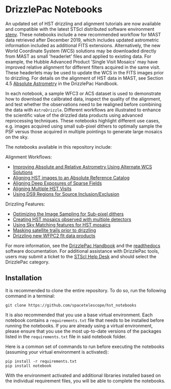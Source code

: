DrizzlePac Notebooks
=================

An updated set of HST drizzling and alignment tutorials are now available and compatible with the latest STScI distributed software environment [stenv](https://stenv.readthedocs.io/en/latest/). These notebooks include a new recommended workflow for MAST data retrieved after December 2019, which includes updated astrometric information included as additional FITS extensions.  Alternatively, the new World Coordinate System (WCS) solutions may be downloaded directly from MAST as small 'headerlet' files and applied to existing data. For example, the Hubble Advanced Product 'Single Visit Mosaics' may have improved relative alignment for different filters acquired in the same visit. These headerlets may be used to update the WCS in the FITS images prior to drizzling. For details on the alignment of HST data in MAST, see Section 4.5 [Absolute Astrometry](https://hst-docs.stsci.edu/drizzpac/chapter-4-astrometric-information-in-the-header/4-5-absolute-astrometry) in the DrizzlePac Handbook.  

In each notebook, a sample WFC3 or ACS dataset is used to demonstrate how to download the calibrated data, inspect the quality of the alignment, and test whether the observations need to be realigned before combining the data with `AstroDrizzle`. Different workflows are illustrated to enhance the scientific value of the drizzled data products using advanced reprocessing techniques. These notebooks highlight different use cases, e.g. images acquired using small sub-pixel dithers to optimally sample the PSF versus those acquired in multiple pointings to generate large mosaics on the sky.

The notebooks available in this repository include:

Alignment Workflows:
- [Improving Absolute and Relative Astrometry Using Alternate WCS Solutions](https://spacetelescope.github.io/hst_notebooks/notebooks/DrizzlePac/using_updated_astrometry_solutions/using_updated_astrometry_solutions.html)
- [Aligning HST images to an Absolute Reference Catalog](https://spacetelescope.github.io/hst_notebooks/notebooks/DrizzlePac/align_to_catalogs/align_to_catalogs.html)
- [Aligning Deep Exposures of Sparse Fields](https://spacetelescope.github.io/hst_notebooks/notebooks/DrizzlePac/align_sparse_fields/align_sparse_fields.html)
- [Aligning Multiple HST Visits](https://spacetelescope.github.io/hst_notebooks/notebooks/DrizzlePac/align_multiple_visits/align_multiple_visits.html)
- [Using DS9 Regions for Source Inclusion/Exclusion](https://spacetelescope.github.io/hst_notebooks/notebooks/DrizzlePac/use_ds9_regions_in_tweakreg/use_ds9_regions_in_tweakreg.html)

Drizzling Features:
- [Optimizing the Image Sampling for Sub-pixel dithers](https://spacetelescope.github.io/hst_notebooks/notebooks/DrizzlePac/optimize_image_sampling/optimize_image_sampling.html)
- [Creating HST mosaics observed with multiple detectors](https://spacetelescope.github.io/hst_notebooks/notebooks/DrizzlePac/align_mosaics/align_mosaics.html)
- [Using Sky Matching features for HST mosaics](https://spacetelescope.github.io/hst_notebooks/notebooks/DrizzlePac/sky_matching/sky_matching.html)
- [Masking satellite trails prior to drizzling](https://spacetelescope.github.io/hst_notebooks/notebooks/DrizzlePac/mask_satellite/mask_satellite.html)
- [Drizzling new WFPC2 flt data products](https://spacetelescope.github.io/hst_notebooks/notebooks/DrizzlePac/drizzle_wfpc2/drizzle_wfpc2.html)

For more information, see the [DrizzlePac Handbook](https://hst-docs.stsci.edu/drizzpac) and the [readthedocs](https://drizzlepac.readthedocs.io/en/latest/) software documentation. For additional assistance with DrizzlePac tools, users may submit a ticket to the [STScI Help Desk](https://stsci.service-now.com/hst?id=hst_index) and should select the DrizzlePac category.


Installation
------------

It is recommended to clone the entire repository. To do so, run the following command in a terminal:

```
git clone https://github.com/spacetelescope/hst_notebooks
```

It is also recommended that you use a base virtual environment. Each notebook contains a `requirements.txt` file that needs to be installed before running the notebooks. If you are already using a virtual environment, please ensure that you use the most up-to-date versions of the packages listed in the `requirements.txt` file in said notebook folder.

Here is a common set of commands to run before executing the notebooks (assuming your virtual environment is activated):

```
pip install -r requirements.txt
pip install notebook
```

With the environment activated and additional libraries installed based on the
individual requirement files, you will be able to complete the notebooks. 

